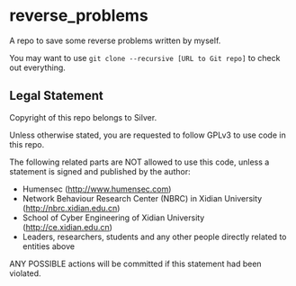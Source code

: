 # reverse_problems
A repo to save some reverse problems written by myself.

You may want to use `git clone --recursive [URL to Git repo]` to check out everything.

## Legal Statement

Copyright of this repo belongs to Silver.

Unless otherwise stated, you are requested to follow GPLv3 to use code in this repo.

The following related parts are NOT allowed to use this code, unless a statement is signed and published by the author:

* Humensec (http://www.humensec.com)
* Network Behaviour Research Center (NBRC) in Xidian University (http://nbrc.xidian.edu.cn)
* School of Cyber Engineering of Xidian University (http://ce.xidian.edu.cn)
* Leaders, researchers, students and any other people directly related to entities above

ANY POSSIBLE actions will be committed if this statement had been violated.
